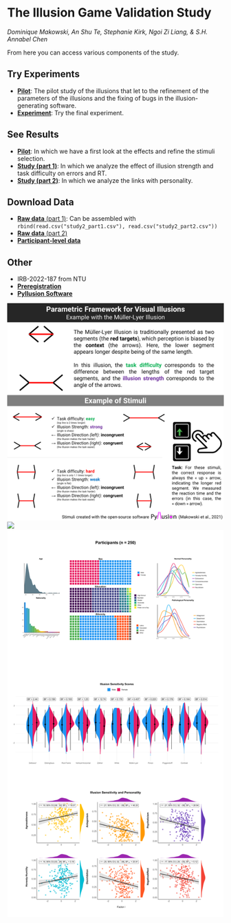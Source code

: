 # The Illusion Game Validation Study

*Dominique Makowski, An Shu Te, Stephanie Kirk, Ngoi Zi Liang, & S.H. Annabel Chen*

From here you can access various components of the study.

## Try Experiments

<!-- - [**Study 0**](https://realitybending.github.io/IllusionGameValidation/study0/index.html): Study 0 refers to an un-analyzed pilot of the perceptual task without the illusion (only the targets). -->
- [**Pilot**](https://realitybending.github.io/IllusionGameValidation/study1/index.html): The pilot study of the illusions that let to the refinement of the parameters of the illusions and the fixing of bugs in the illusion-generating software.
- [**Experiment**](https://realitybending.github.io/IllusionGameValidation/study2/index.html): Try the final experiment.


## See Results

- [**Pilot**](https://realitybending.github.io/IllusionGameValidation/study1/study1.html): In which we have a first look at the effects and refine the stimuli selection.
- [**Study (part 1)**](https://realitybending.github.io/IllusionGameValidation/study2/study2.html): In which we analyze the effect of illusion strength and task difficulty on errors and RT.
- [**Study (part 2)**](https://realitybending.github.io/IllusionGameValidation/study3/study3.html): In which we analyze the links with personality.

## Download Data

- [**Raw data** (part 1)](data/study2_part1.csv): Can be assembled with `rbind(read.csv("study2_part1.csv"), read.csv("study2_part2.csv"))`
- [**Raw data** (part 2)](data/study2_part2.csv)
- [**Participant-level data**](data/study3.csv)

## Other

- IRB-2022-187 from NTU
- [**Preregistration**](https://osf.io/5d6xp)
- [**Pyllusion Software**](https://github.com/RealityBending/Pyllusion)


![](figures/Figure1.png)
![](figures/Figure2.png)
![](figures/Figure3.png)